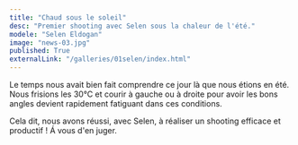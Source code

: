 ```yaml
---
title: "Chaud sous le soleil"
desc: "Premier shooting avec Selen sous la chaleur de l'été."
modele: "Selen Eldogan"
image: "news-03.jpg"
published: True
externalLink: "/galleries/01selen/index.html"
---
```

Le temps nous avait bien fait comprendre ce jour là que nous étions en été. Nous frisions les 30°C et courir à gauche ou à droite pour avoir les 
bons angles devient rapidement fatiguant dans ces conditions.

Cela dit, nous avons réussi, avec Selen, à réaliser un shooting efficace et productif ! Á vous d'en juger.